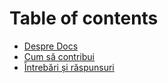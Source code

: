 # Table of contents

* [Despre Docs](README.md)
* [Cum să contribui](contributions.md)
* [Întrebări și răspunsuri](intrebari-si-raspunsuri.md)


